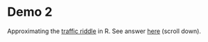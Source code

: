 # Demo 2
Approximating the [traffic riddle](http://fivethirtyeight.com/features/how-many-cars-will-get-stuck-in-traffic/) in R. See answer [here](http://fivethirtyeight.com/features/will-the-dog-catch-the-duck/) (scroll down).
